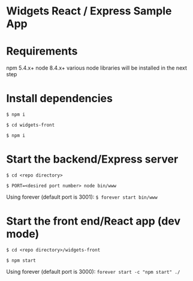 # Widgets React / Express Sample App

# Requirements
npm 5.4.x+
node 8.4.x+
various node libraries will be installed in the next step

# Install dependencies
`$ npm i`

`$ cd widgets-front`

`$ npm i`

# Start the backend/Express server
`$ cd <repo directory>`

`$ PORT=<desired port number> node bin/www`

Using forever (default port is 3001):
`$ forever start bin/www`

# Start the front end/React app (dev mode)
`$ cd <repo directory>/widgets-front`

`$ npm start`

Using forever (default port is 3000):
`forever start -c "npm start" ./`
